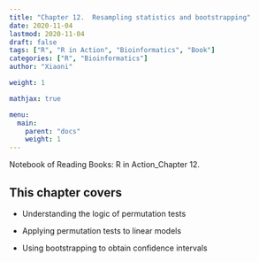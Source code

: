 ```yaml
---
title: "Chapter 12.  Resampling statistics and bootstrapping"
date: 2020-11-04
lastmod: 2020-11-04
draft: false
tags: ["R", "R in Action", "Bioinformatics", "Book"]
categories: ["R", "Bioinformatics"]
author: "Xiaoni"

weight: 1

mathjax: true

menu:
  main:
    parent: "docs"
    weight: 1
---
```


Notebook of Reading Books: R in Action_Chapter 12.

<!--more-->

## This chapter covers

- Understanding the logic of permutation tests

- Applying permutation tests to linear models

- Using bootstrapping to obtain confidence intervals

